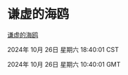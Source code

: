 # 谦虚的海鸥
[谦虚的海鸥](http://219.139.197.74:56308/qxdho/course/base/hotlink/index.php)

2024年 10月 26日 星期六 18:40:01 CST

2024年 10月 26日 星期六 10:40:01 GMT
